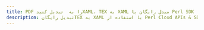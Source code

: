 ---title: PDF را به  تبدیل کنیدXAML، TEX به XAML مبدل رایگان یا Perl SDKdescription: تبدیل رایگانTEX به XAML با استفاده از Perl Cloud APIs & SDK همچنین اسناد PDF را در Cloud ایجاد، ویرایش و رندر کنید.---